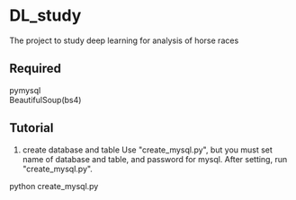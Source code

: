 # DL_study
The project to study deep learning for analysis of horse races 

## Required
pymysql<br>BeautifulSoup(bs4)

## Tutorial
1) create database and table
Use "create_mysql.py", but you must set name of database and table, and password for mysql.
After setting, run "create_mysql.py".

python create_mysql.py



